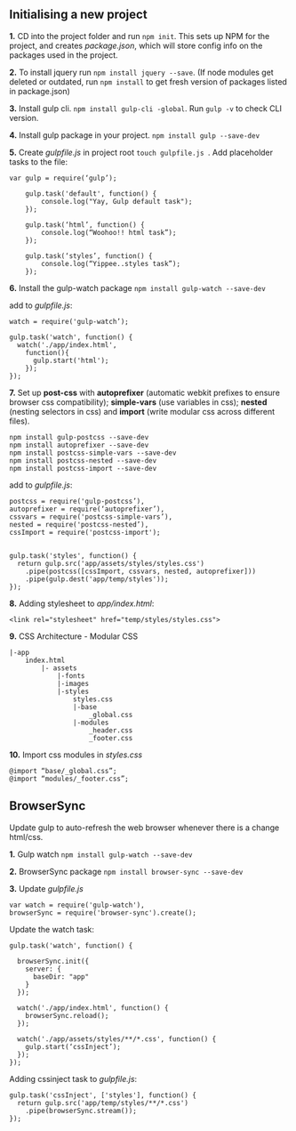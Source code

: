 ## Initialising a new project

**1.**
CD into the project folder and run `npm init`. This sets up NPM for the project, and creates *package.json*, which will store config info on the packages used in the project.

**2.**
To install jquery run `npm install jquery --save`.
(If node modules get deleted or outdated, run `npm install` to get fresh version of packages listed in package.json)

**3.**
Install gulp cli. `npm install gulp-cli -global`.
Run `gulp -v` to check CLI version.

**4.**
Install gulp package in your project. `npm install gulp --save-dev`

**5.**
Create *gulpfile.js* in project root `touch gulpfile.js `. Add placeholder tasks to the file:

```
var gulp = require(‘gulp’);

	gulp.task('default', function() {
  		console.log("Yay, Gulp default task");
	});

	gulp.task(‘html’, function() {
		console.log(“Woohoo!! html task”);
	});

	gulp.task(‘styles’, function() {
		console.log(“Yippee..styles task”);
	});
```

**6.**
Install the gulp-watch package `npm install gulp-watch --save-dev`

add to *gulpfile.js*:
```
watch = require('gulp-watch’);

gulp.task('watch', function() {
  watch('./app/index.html',
    function(){
      gulp.start('html');
    });
});
```

**7.**
Set up **post-css** with **autoprefixer** (automatic webkit prefixes to ensure browser css compatibility); **simple-vars** (use variables in css); **nested** (nesting selectors in css) and **import** (write modular css across different files).

```
npm install gulp-postcss --save-dev
npm install autoprefixer --save-dev
npm install postcss-simple-vars --save-dev
npm install postcss-nested --save-dev
npm install postcss-import --save-dev
```

add to *gulpfile.js*:
```
postcss = require('gulp-postcss’),
autoprefixer = require(‘autoprefixer’),
cssvars = require('postcss-simple-vars’),
nested = require('postcss-nested’),
cssImport = require('postcss-import');


gulp.task('styles', function() {
  return gulp.src('app/assets/styles/styles.css')
    .pipe(postcss([cssImport, cssvars, nested, autoprefixer]))
    .pipe(gulp.dest('app/temp/styles'));
});
```
**8.**
Adding stylesheet to *app/index.html*:

```
<link rel="stylesheet" href="temp/styles/styles.css">
```

**9.**
CSS Architecture - Modular CSS
````
|-app
	index.html
		|- assets
			|-fonts
			|-images
			|-styles
				styles.css
				|-base
					_global.css
				|-modules
					_header.css
					_footer.css

````

**10.**
Import css modules in *styles.css*

```
@import “base/_global.css”;
@import “modules/_footer.css”;

```

## BrowserSync
Update gulp to auto-refresh the web browser whenever there is a change html/css.

**1.**
Gulp watch `npm install gulp-watch --save-dev`

**2.**
BrowserSync package `npm install browser-sync --save-dev`

**3.**
Update *gulpfile.js*
```
var watch = require('gulp-watch'),
browserSync = require('browser-sync').create();
```

Update the watch task:
```
gulp.task('watch', function() {

  browserSync.init({
    server: {
      baseDir: "app"
    }
  });

  watch('./app/index.html', function() {
    browserSync.reload();
  });

  watch('./app/assets/styles/**/*.css', function() {
    gulp.start(‘cssInject’);
  });
});
```
Adding cssinject task to *gulpfile.js*:

```
gulp.task('cssInject', ['styles'], function() {
  return gulp.src('app/temp/styles/**/*.css')
    .pipe(browserSync.stream());
});
```
